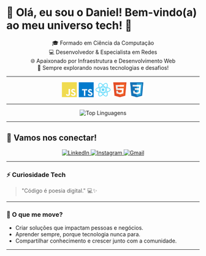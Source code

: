 # 👋 Olá, eu sou o Daniel! Bem-vindo(a) ao meu universo tech! 🚀

<p align="center">
  🎓 Formado em Ciência da Computação<br />
  💻 Desenvolvedor & Especialista em Redes<br />
  🌐 Apaixonado por Infraestrutura e Desenvolvimento Web<br />
  🤖 Sempre explorando novas tecnologias e desafios!
</p>

---

<div align="center">
  <img alt="JavaScript" height="40" width="40" src="https://raw.githubusercontent.com/devicons/devicon/master/icons/javascript/javascript-plain.svg" />
  <img alt="TypeScript" height="40" width="40" src="https://raw.githubusercontent.com/devicons/devicon/master/icons/typescript/typescript-plain.svg" />
  <img alt="React" height="40" width="40" src="https://raw.githubusercontent.com/devicons/devicon/master/icons/react/react-original.svg" />
  <img alt="HTML5" height="40" width="40" src="https://raw.githubusercontent.com/devicons/devicon/master/icons/html5/html5-original.svg" />
  <img alt="CSS3" height="40" width="40" src="https://raw.githubusercontent.com/devicons/devicon/master/icons/css3/css3-original.svg" />
</div>

---

<div align="center">
  <img height="180em" src="https://github-readme-stats.vercel.app/api/top-langs/?username=nielkp&layout=compact&langs_count=7&theme=tokyonight" alt="Top Linguagens" />
</div>

---

## 🚀 Vamos nos conectar!

<div align="center">
  <a href="https://www.linkedin.com/in/daniel-knaip/" target="_blank" rel="noopener noreferrer">
    <img src="https://img.shields.io/badge/-LinkedIn-%230077B5?style=for-the-badge&logo=linkedin&logoColor=white" alt="LinkedIn" />
  </a>
  <a href="https://instagram.com/nielkp" target="_blank" rel="noopener noreferrer">
    <img src="https://img.shields.io/badge/-Instagram-%23E4405F?style=for-the-badge&logo=instagram&logoColor=white" alt="Instagram" />
  </a>
  <a href="mailto:danielknaip@gmail.com">
    <img src="https://img.shields.io/badge/-Gmail-%23333?style=for-the-badge&logo=gmail&logoColor=white" alt="Gmail" />
  </a>
</div>

---

### ⚡ Curiosidade Tech

> "Código é poesia digital." 💻✨

---

### 🎯 O que me move?

- Criar soluções que impactam pessoas e negócios.
- Aprender sempre, porque tecnologia nunca para.
- Compartilhar conhecimento e crescer junto com a comunidade.

---
